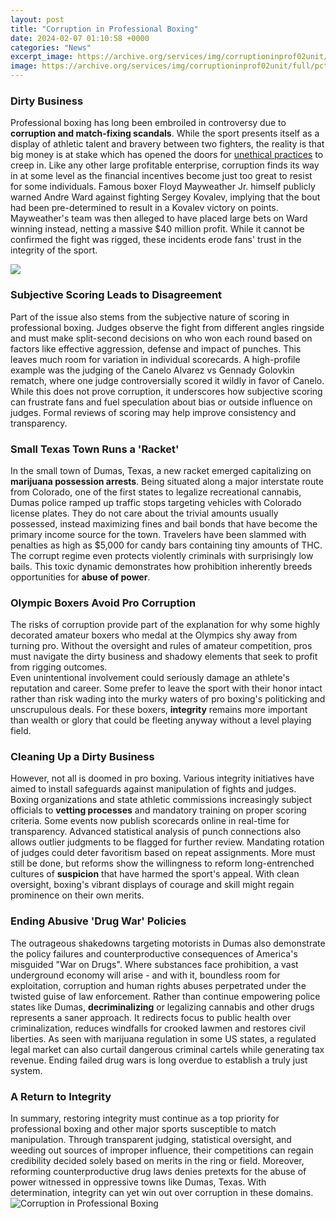 ```yaml
---
layout: post
title: "Corruption in Professional Boxing"
date: 2024-02-07 01:10:58 +0000
categories: "News"
excerpt_image: https://archive.org/services/img/corruptioninprof02unit/full/pct:200/0/default.jpg
image: https://archive.org/services/img/corruptioninprof02unit/full/pct:200/0/default.jpg
---
```


### Dirty Business
Professional boxing has long been embroiled in controversy due to **corruption and match-fixing scandals**. While the sport presents itself as a display of athletic talent and bravery between two fighters, the reality is that big money is at stake which has opened the doors for [unethical practices](https://store.fi.io.vn/collection/acklin) to creep in. Like any other large profitable enterprise, corruption finds its way in at some level as the financial incentives become just too great to resist for some individuals. 
Famous boxer Floyd Mayweather Jr. himself publicly warned Andre Ward against fighting Sergey Kovalev, implying that the bout had been pre-determined to result in a Kovalev victory on points. Mayweather's team was then alleged to have placed large bets on Ward winning instead, netting a massive $40 million profit. While it cannot be confirmed the fight was rigged, these incidents erode fans' trust in the integrity of the sport.

![](https://www.ringtv.com/wp-content/uploads/2011/08/file_168647_1_cozzone_MaresAgbeko1260.jpg)
### Subjective Scoring Leads to Disagreement 
Part of the issue also stems from the subjective nature of scoring in professional boxing. Judges observe the fight from different angles ringside and must make split-second decisions on who won each round based on factors like effective aggression, defense and impact of punches. This leaves much room for variation in individual scorecards. 
A high-profile example was the judging of the Canelo Alvarez vs Gennady Golovkin rematch, where one judge controversially scored it wildly in favor of Canelo. While this does not prove corruption, it underscores how subjective scoring can frustrate fans and fuel speculation about bias or outside influence on judges. Formal reviews of scoring may help improve consistency and transparency.
### Small Texas Town Runs a 'Racket'
In the small town of Dumas, Texas, a new racket emerged capitalizing on **marijuana possession arrests**. Being situated along a major interstate route from Colorado, one of the first states to legalize recreational cannabis, Dumas police ramped up traffic stops targeting vehicles with Colorado license plates. 
They do not care about the trivial amounts usually possessed, instead maximizing fines and bail bonds that have become the primary income source for the town. Travelers have been slammed with penalties as high as $5,000 for candy bars containing tiny amounts of THC. The corrupt regime even protects violently criminals with surprisingly low bails. This toxic dynamic demonstrates how prohibition inherently breeds opportunities for **abuse of power**.
### Olympic Boxers Avoid Pro Corruption
The risks of corruption provide part of the explanation for why some highly decorated amateur boxers who medal at the Olympics shy away from turning pro. Without the oversight and rules of amateur competition, pros must navigate the dirty business and shadowy elements that seek to profit from rigging outcomes.  
Even unintentional involvement could seriously damage an athlete's reputation and career. Some prefer to leave the sport with their honor intact rather than risk wading into the murky waters of pro boxing's politicking and unscrupulous deals. For these boxers, **integrity** remains more important than wealth or glory that could be fleeting anyway without a level playing field.
### Cleaning Up a Dirty Business  
However, not all is doomed in pro boxing. Various integrity initiatives have aimed to install safeguards against manipulation of fights and judges. Boxing organizations and state athletic commissions increasingly subject officials to **vetting processes** and mandatory training on proper scoring criteria. Some events now publish scorecards online in real-time for transparency.
Advanced statistical analysis of punch connections also allows outlier judgments to be flagged for further review. Mandating rotation of judges could deter favoritism based on repeat assignments. More must still be done, but reforms show the willingness to reform long-entrenched cultures of **suspicion** that have harmed the sport's appeal. With clean oversight, boxing's vibrant displays of courage and skill might regain prominence on their own merits.
### Ending Abusive 'Drug War' Policies
The outrageous shakedowns targeting motorists in Dumas also demonstrate the policy failures and counterproductive consequences of America's misguided "War on Drugs". Where substances face prohibition, a vast underground economy will arise - and with it, boundless room for exploitation, corruption and human rights abuses perpetrated under the twisted guise of law enforcement. 
Rather than continue empowering police states like Dumas, **decriminalizing** or legalizing cannabis and other drugs represents a saner approach. It redirects focus to public health over criminalization, reduces windfalls for crooked lawmen and restores civil liberties. As seen with marijuana regulation in some US states, a regulated legal market can also curtail dangerous criminal cartels while generating tax revenue. Ending failed drug wars is long overdue to establish a truly just system.
### A Return to Integrity
In summary, restoring integrity must continue as a top priority for professional boxing and other major sports susceptible to match manipulation. Through transparent judging, statistical oversight, and weeding out sources of improper influence, their competitions can regain credibility decided solely based on merits in the ring or field. Moreover, reforming counterproductive drug laws denies pretexts for the abuse of power witnessed in oppressive towns like Dumas, Texas. With determination, integrity can yet win out over corruption in these domains.
![Corruption in Professional Boxing](https://archive.org/services/img/corruptioninprof02unit/full/pct:200/0/default.jpg)